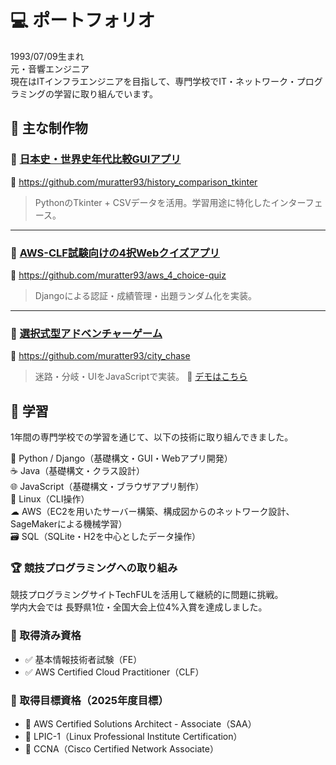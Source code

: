 # 💻 ポートフォリオ

1993/07/09生まれ  
元・音響エンジニア  
現在はITインフラエンジニアを目指して、専門学校でIT・ネットワーク・プログラミングの学習に取り組んでいます。


## 🌟 主な制作物

### 🧠 [日本史・世界史年代比較GUIアプリ](https://github.com/muratter93/history_comparison_tkinter)
🔗 https://github.com/muratter93/history_comparison_tkinter  
> PythonのTkinter + CSVデータを活用。学習用途に特化したインターフェース。

---

### 🧩 [AWS-CLF試験向けの4択Webクイズアプリ](https://github.com/muratter93/aws_4_choice-quiz)
🔗 https://github.com/muratter93/aws_4_choice-quiz  
> Djangoによる認証・成績管理・出題ランダム化を実装。

---

### 🚓 [選択式型アドベンチャーゲーム](https://github.com/muratter93/city_chase)
🔗 https://github.com/muratter93/city_chase  
> 迷路・分岐・UIをJavaScriptで実装。
> 🚀 [デモはこちら](https://muratter93.github.io/city_chase/)  


## 📘 学習
1年間の専門学校での学習を通じて、以下の技術に取り組んできました。  

🐍 Python / Django（基礎構文・GUI・Webアプリ開発）  
☕ Java（基礎構文・クラス設計）  
🌐 JavaScript（基礎構文・ブラウザアプリ制作）  
🐧 Linux（CLI操作）  
☁ AWS（EC2を用いたサーバー構築、構成図からのネットワーク設計、SageMakerによる機械学習）  
🗃 SQL（SQLite・H2を中心としたデータ操作）

### 🏆 競技プログラミングへの取り組み
競技プログラミングサイトTechFULを活用して継続的に問題に挑戦。  
学内大会では 長野県1位・全国大会上位4%入賞を達成しました。

### 🧾 取得済み資格
- ✅ 基本情報技術者試験（FE）
- ✅ AWS Certified Cloud Practitioner（CLF）

### 🎯 取得目標資格（2025年度目標）
- 📌 AWS Certified Solutions Architect - Associate（SAA）
- 📌 LPIC-1（Linux Professional Institute Certification）
- 📌 CCNA（Cisco Certified Network Associate）
